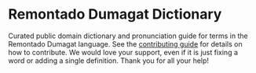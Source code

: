 
# Remontado Dumagat Dictionary

Curated public domain dictionary and pronunciation guide for terms in the Remontado Dumagat language. See the [contributing guide](https://github.com/drumworkteam/term/blob/make/.github/contributing.md) for details on how to contribute. We would love your support, even if it is just fixing a word or adding a single definition. Thank you for all your help!